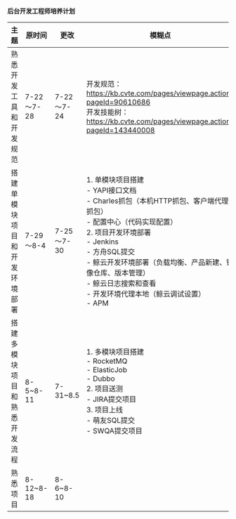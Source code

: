 **后台开发工程师培养计划**

| 主题                         | 原时间     | 更改       | 模糊点                                                       |
| ---------------------------- | ---------- | ---------- | ------------------------------------------------------------ |
| 熟悉开发工具和开发规范       | 7-22～7-28 | 7-22～7-24 | 开发规范：https://kb.cvte.com/pages/viewpage.action?pageId=90610686<br />开发技能树：https://kb.cvte.com/pages/viewpage.action?pageId=143440008 |
| 搭建单模块项目和开发环境部署 | 7-29～8-4  | 7-25～7-30 | 1. 单模块项目搭建<br/>     - YAPI接口文档<br/>     - Charles抓包（本机HTTP抓包、客户端代理抓包）<br/>     - 配置中心（代码实现配置）<br/>  2. 项目开发环境部署<br/>     - Jenkins<br/>     - 方舟SQL提交<br/>     - 鲸云开发环境部署（负载均衡、产品新建、镜像仓库、版本管理）<br/>     - 鲸云日志搜索和查看<br/>     - 开发环境代理本地（鲸云调试设置）<br/>     - APM |
| 搭建多模块项目和熟悉开发流程 | 8-5~8-11   | 7-31~8.5   | 1. 多模块项目搭建<br/>     - RocketMQ<br/>     - ElasticJob<br/>     - Dubbo<br/>  2. 项目送测<br/>     - JIRA提交项目<br/>  3. 项目上线<br/>     - 萌友SQL提交<br/>     - SWQA提交项目 |
| 熟悉项目                     | 8-12~8-18  | 8-6~8-10   |                                                              |

